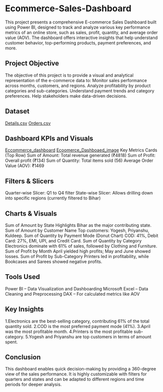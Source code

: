 # Ecommerce-Sales-Dashboard
This project presents a comprehensive E-commerce Sales Dashboard built using Power BI, designed to track and analyze various key performance metrics of an online store, such as sales, profit, quantity, and average order value (AOV). The dashboard offers interactive insights that help understand customer behavior, top-performing products, payment preferences, and more.

## Project Objective
The objective of this project is to provide a visual and analytical representation of the e-commerce data to:
Monitor sales performance across months, customers, and regions.
Analyze profitability by product categories and sub-categories.
Understand payment trends and category preferences.
Help stakeholders make data-driven decisions.

## Dataset
<a href="https://github.com/Shruti-131202/Ecommerce-Sales-Dashboard/blob/main/Details.csv">Details.csv</a>
<a href="">Orders.csv</a>
## Dashboard KPIs and Visuals
<a href="">Eccommerce_dashboard</a>
<a href="">Ecoomerce_Dashboaed_image</a>
 Key Metrics Cards (Top Row)
Sum of Amount: Total revenue generated (₹4818)
Sum of Profit: Overall profit (₹134)
Sum of Quantity: Total items sold (56)
Average Order Value (AOV): ₹1469

## Filters & Slicers
Quarter-wise Slicer: Q1 to Q4 filter
State-wise Slicer: Allows drilling down into specific regions (currently filtered to Bihar)

## Charts & Visuals
Sum of Amount by State
Highlights Bihar as the major contributing state.
Sum of Amount by Customer Name
Top customers: Yogesh, Priyanshu, Kuldeep.
Sum of Quantity by Payment Mode (Donut Chart)
COD: 41%, Debit Card: 27%, EMI, UPI, and Credit Card.
Sum of Quantity by Category
Electronics dominate with 61% of sales, followed by Clothing and Furniture.
Sum of Profit by Month
April yielded high profits; May and June showed losses.
Sum of Profit by Sub-Category
Printers led in profitability, while Bookcases and Sarees showed negative profits.

## Tools Used
Power BI – Data Visualization and Dashboarding
Microsoft Excel – Data Cleaning and Preprocessing
DAX – For calculated metrics like AOV

## Key Insights
1.Electronics are the best-selling category, contributing 61% of the total quantity sold.
2.COD is the most preferred payment mode (41%).
3.April was the most profitable month.
4.Printers is the most profitable sub-category.
5.Yogesh and Priyanshu are top customers in terms of amount spent.

 ## Conclusion
This dashboard enables quick decision-making by providing a 360-degree view of the sales performance. It is highly customizable with filters for quarters and states and can be adapted to different regions and time periods for deeper analysis.


